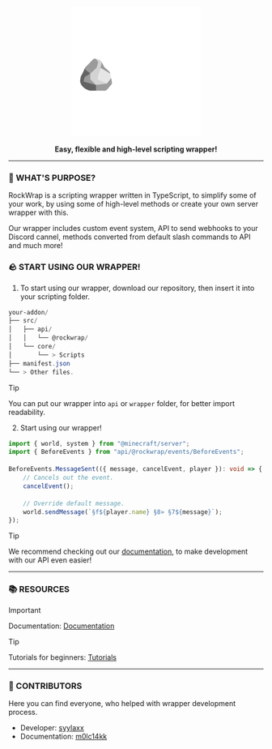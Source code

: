 <p align="center">
  <img src="public/assets/RockWrap.png" />
</p>

<p align="center">
    <b>Easy, flexible and high-level scripting wrapper!</b>
</p>

<hr />

<h3>
    🔎 WHAT'S PURPOSE?
</h3>

<p>
    RockWrap is a scripting wrapper written in TypeScript, to simplify some of your work, by using some of high-level methods or create your own server wrapper with this. 
</p>

<p>
    Our wrapper includes custom event system, API to send webhooks to your Discord cannel, methods converted from default slash commands to API and much more!
</p>

<h3>
    🪨 START USING OUR WRAPPER!
</h3>

1. To start using our wrapper, download our repository, then insert it into your scripting folder.
```powershell
your-addon/
├── src/
│   ├── api/
│   │   └── @rockwrap/
│   └── core/
│       └── > Scripts
├── manifest.json
└── > Other files.
```

> [!TIP]
> You can put our wrapper into `api` or `wrapper` folder, for better import readability.

2. Start using our wrapper!
```ts
import { world, system } from "@minecraft/server";
import { BeforeEvents } from "api/@rockwrap/events/BeforeEvents";

BeforeEvents.MessageSent(({ message, cancelEvent, player }): void => {
    // Cancels out the event.
    cancelEvent();

    // Override default message.
    world.sendMessage(`§f${player.name} §8» §7${message}`);
});
```

> [!TIP]
> We recommend checking out our [documentation](docs/README.md), to make development with our API even easier!

<hr />

<h3>
    📚 RESOURCES
</h3>

> [!IMPORTANT]
> Documentation: [Documentation](docs/README.md)

> [!TIP]
> Tutorials for beginners: [Tutorials](docs/tutorials/index.md)

<hr />

<h3>
    📌 CONTRIBUTORS
</h3>

<p>
    Here you can find everyone, who helped with wrapper development process.
</p>

- Developer: <a href="https://github.com/syylaxx">syylaxx</a>
- Documentation: <a href="https://github.com/m0lc14kk">m0lc14kk</a>